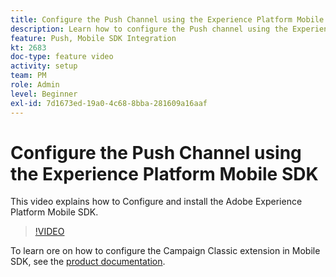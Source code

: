 ```yaml
---
title: Configure the Push Channel using the Experience Platform Mobile SDK 
description: Learn how to configure the Push channel using the Experience Cloud Mobile SDK. 
feature: Push, Mobile SDK Integration
kt: 2683
doc-type: feature video
activity: setup
team: PM
role: Admin
level: Beginner
exl-id: 7d1673ed-19a0-4c68-8bba-281609a16aaf
---
```

# Configure the Push Channel using the Experience Platform Mobile SDK 

This video explains how to Configure and install the Adobe Experience Platform Mobile SDK.

>[!VIDEO](https://video.tv.adobe.com/v/27699?quality=12&learn=on)

To learn ore on how to configure the Campaign Classic extension in Mobile SDK, see the [product documentation](https://aep-sdks.gitbook.io/docs/using-mobile-extensions/adobe-campaignclassic).
